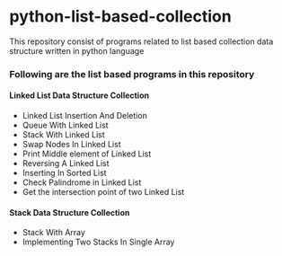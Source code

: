 # python-list-based-collection
This repository consist of programs related to list based collection data structure written in python language

### Following are the list based programs in this repository  ###

#### Linked List Data Structure Collection ####
* Linked List Insertion And Deletion
* Queue With Linked List
* Stack With Linked List
* Swap Nodes In Linked List
* Print Middle element of Linked List
* Reversing A Linked List
* Inserting In Sorted List
* Check Palindrome in Linked List
* Get the intersection point of two Linked List

#### Stack Data Structure Collection ####
* Stack With Array
* Implementing Two Stacks In Single Array
